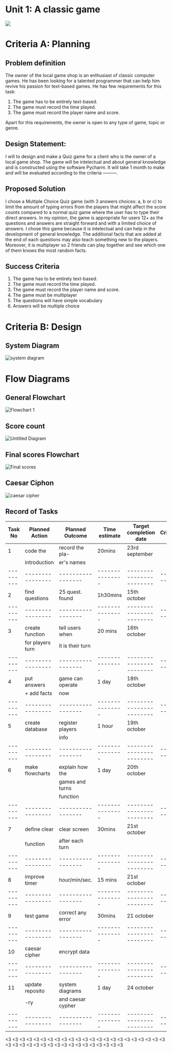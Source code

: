 # Unit 1: A classic game 
![](game.gif)

# Criteria A: Planning

## Problem definition

The owner of the local game shop is an enthusiast of classic computer games. He has been looking for a talented programmer that can help him revive his passion for text-based games. He has few requirements for this task:

1. The game has to be entirely text-based.
2. The game must record the time played.
3. The game must record the player name and score.

Apart for this requirements, the owner is open to any type of game, topic or genre.

## Design Statement:
I will to design and make a Quiz game for a client who is the owner of a local game shop. The game will be intelectual and about general knowledge and is constructed using the software Pycharm. It will take 1 month to make and will be evaluated according to the criteria ———.

## Proposed Solution

I chose a Multiple Choice Quiz game (with 3 answers choices: a, b or c) to limit the amount of typing errors from the players that might affect the score counts compared to a normal quiz game where the user has to type their direct answers.
In my opinion, the game is appropriate for users 12+ as the questions and answers are straight forward and with a limited choice of answers.
I chose this game because it is intelectual and can help in the development of general knowledge. The additional facts that are added at the end of each questions may also teach something new to the players.
Moreover, it is multiplayer so 2 friends can play together and see which one of them knows the most random facts. 

## Success Criteria
1. The game has to be entirely text-based.
2. The game must record the time played.
3. The game must record the player name and score.
4. The game must be multiplayer
5. The questions will have simple vocabulary
6. Answers will be multiple choice

# Criteria B: Design

## System Diagram

![system diagram ](https://user-images.githubusercontent.com/89038847/138663496-d63095f4-3257-4ff3-9dbe-e69137f0b659.jpg)

# Flow Diagrams

## General Flowchart 

![Flowchart 1](https://user-images.githubusercontent.com/89038847/138137167-d31ce7eb-9ec6-41f0-873f-1ece2c9a1a14.jpg)

##  Score count

![Untitled Diagram](https://user-images.githubusercontent.com/89038847/138900315-54a892d1-a18d-4893-b5b0-870618b56f40.jpg)

## Final scores Flowchart

![Final scores](https://user-images.githubusercontent.com/89038847/138864230-7d31dd3a-3103-41c4-ad8e-5ba9f959b03c.jpg)

## Caesar Ciphon 
![caesar cipher](https://user-images.githubusercontent.com/89038847/138861428-5c2da78a-9597-4214-94f7-facdc0e47cab.jpg)


## Record of Tasks
| Task No | Planned Action | Planned Outcome | Time estimate | Target completion date | Criterion |
|---------|----------------|-----------------|---------------|------------------------|-----------|
| 1       |     code the   |  record the pla-|     20mins    |     23rd september     |           |
|         | introduction   | er's names      |               |                        |           |
|---------|----------------|-----------------|---------------|------------------------|-----------|
| 2       | find questions | 25 quest. found |    1h30mins   |     15th october       |           |  
|---------|----------------|-----------------|---------------|------------------------|-----------|
| 3       | create function| tell users when |    20 mins    |      16th october      |           |                                                                                                   
|         |for players turn| it is their turn|               |                        |           |           
|---------|----------------|-----------------|---------------|------------------------|-----------|                    
| 4       |  put answers   | game can operate|    1 day      |      18th october      |           |
|         | + add facts    |   now           |               |                        |           |
|---------|----------------|-----------------|---------------|------------------------|-----------|
| 5       | create database| register players|    1 hour     |       19th october     |           |
|         |                |  info           |               |                        |           |
|---------|----------------|-----------------|---------------|------------------------|-----------|
| 6       | make flowcharts| explain how the |    1 day      |      20th october      |           |
|         |                |  games and turns|               |                        |           |
|         |                | function        |               |
|---------|----------------|-----------------|---------------|------------------------|-----------|
|7        |define clear    |clear screen     | 30mins        |    21st october        |           |
|         |  function      |  after each turn|
|---------|----------------|-----------------|---------------|------------------------|-----------|
|8        | improve timer  |  hour/min/sec.  |    15 mins    |    21st october        |           | 
|---------|----------------|-----------------|---------------|------------------------|-----------|
|9        | test game      |correct any error|    30mins     |    21 october          |           |
|---------|----------------|-----------------|---------------|------------------------|-----------|
|10       |caesar cipher   |encrypt data     |               |                        |           |
|---------|----------------|-----------------|---------------|------------------------|-----------|
|11       |update reposito |system diagrams  |    1 day      |    24 october          |           |
|         |   -ry          |and caesar cypher|               |     
|---------|----------------|-----------------|---------------|------------------------|-----------|

<3 <3 <3 <3 <3 <3 <3 <3 <3 <3 <3 <3 <3 <3 <3 <3 <3 <3 <3 <3 <3 <3 <3 <3 <3 <3 <3 <3 <3 <3 <3 <3 <3 <3 <3 <3 <3 <3 <3 <3
